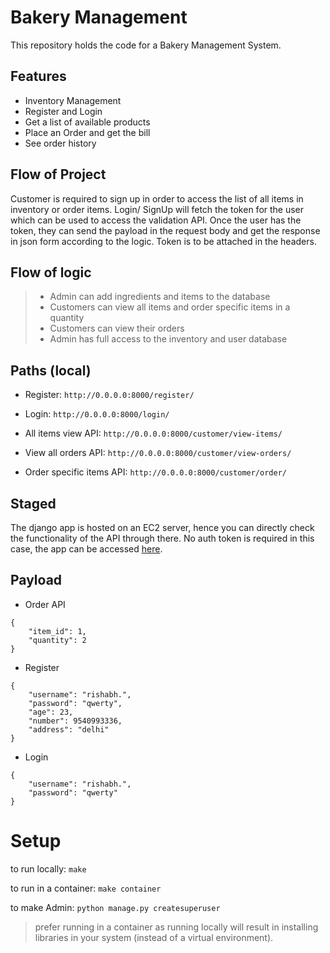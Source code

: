 # Bakery Management
This repository holds the code for a Bakery Management System.

## Features

* Inventory Management
* Register and Login
* Get a list of available products
* Place an Order and get the bill
* See order history


## Flow of Project
Customer is required to sign up in order to access the list of all items in inventory or order items. Login/ SignUp will fetch the token for the user which can be used to access the validation API. Once the user has the token, they can send the payload in the request body and get the response in json form according to the logic. Token is to be attached in the headers.

## Flow of logic
>*	Admin can add ingredients and items to the database 
>*	Customers can view all items and order specific items in a quantity
>*	Customers can view their orders
>*	Admin has full access to the inventory and user database

## Paths (local)

* Register: `http://0.0.0.0:8000/register/`

* Login: `http://0.0.0.0:8000/login/`

* All items view API: `http://0.0.0.0:8000/customer/view-items/`

* View all orders API: `http://0.0.0.0:8000/customer/view-orders/`

* Order specific items API: `http://0.0.0.0:8000/customer/order/`

## Staged
The django app is hosted on an EC2 server, hence you can directly check the functionality of the API through there. No auth token is required in this case, the app can be accessed [here](http://18.224.7.211:8000/shorten).

## Payload
* Order API
```
{
    "item_id": 1,
    "quantity": 2
}
```

* Register
```
{
    "username": "rishabh.",
    "password": "qwerty",
    "age": 23,
    "number": 9540993336,
    "address": "delhi"
}
```

* Login
```
{
    "username": "rishabh.",
    "password": "qwerty"
}
```

# Setup

to run locally: `make`

to run in a container: `make container`

to make Admin: `python manage.py createsuperuser`

> prefer running in a container as running locally will result in installing libraries in your system (instead of a virtual environment).
